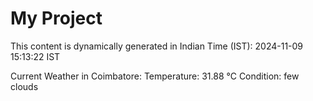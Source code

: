 # My Project

This content is dynamically generated in Indian Time (IST): 2024-11-09 15:13:22 IST


Current Weather in Coimbatore:
Temperature: 31.88 °C
Condition: few clouds
